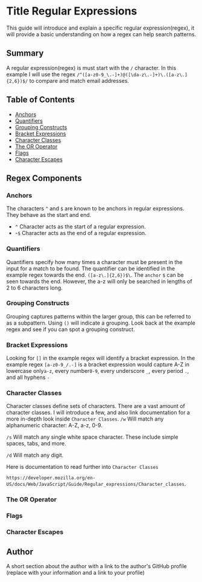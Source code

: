# Title Regular Expressions

This guide will introduce and explain a specific regular expression(regex), it will provide a basic understanding on how a regex can help search patterns.

## Summary

A regular expression(regex) is must start with the `/` character. In this example I will use the regex `/^([a-z0-9_\.-]+)@([\da-z\.-]+)\.([a-z\.]{2,6})$/` to compare and match email addresses.

## Table of Contents

- [Anchors](#anchors)
- [Quantifiers](#quantifiers)
- [Grouping Constructs](#grouping-constructs)
- [Bracket Expressions](#bracket-expressions)
- [Character Classes](#character-classes)
- [The OR Operator](#the-or-operator)
- [Flags](#flags)
- [Character Escapes](#character-escapes)

## Regex Components

### Anchors
The characters `^` and `$` are known to be anchors in regular expressions. They behave as the start and end.
- `^` Character acts as the start of a regular expression.
- -`$` Character acts as the end of a regular expression.
### Quantifiers
Quantifiers specify how many times a character must be present in the input for a match to be found. The quantifier can be identified in the example regex towards the end. `([a-z\.]{2,6})$\`. The `anchor` `$` can be seen towards the end. However, the a-z will only be searched in lengths of 2 to 6 characters long.
### Grouping Constructs
Grouping captures patterns within the larger group, this can be referred to as a subpattern. Using `()` will indicate a grouping. Look back at the example regex and see if you can spot a grouping construct.
### Bracket Expressions
Looking for `[]` in the example regex will identify a bracket expression. In the example regex `[a-z0-9_/.-]` is a bracket expression would capture A-Z in lowercase only`a-z`, every number`0-9`, every underscore `_`, every period `.`, and all hyphens `-`
### Character Classes
Character classes define sets of characters. There are a vast amount of character classes. I will introduce a few, and also link documentation for a more in-depth look inside `Character Classes`.
`/w` Will match any alphanumeric character: A-Z, a-z, 0-9.

`/s` Will match any single white space character. These include simple spaces, tabs, and more.

`/d` Will match any digit.

Here is documentation to read further into `Character Classes` 

`https://developer.mozilla.org/en-US/docs/Web/JavaScript/Guide/Regular_expressions/Character_classes`.
### The OR Operator

### Flags

### Character Escapes

## Author

A short section about the author with a link to the author's GitHub profile (replace with your information and a link to your profile)
